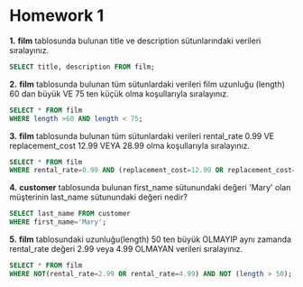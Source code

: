 # Homework 1  
**1.** **film** tablosunda bulunan title ve description sütunlarındaki verileri sıralayınız.
  ```sql
  SELECT title, description FROM film;
  ```
**2.** **film** tablosunda bulunan tüm sütunlardaki verileri film uzunluğu (length) 60 dan büyük VE 75 ten küçük olma koşullarıyla sıralayınız.
  ```sql
  SELECT * FROM film
  WHERE length >60 AND length < 75;
  ```  
**3.** **film** tablosunda bulunan tüm sütunlardaki verileri rental_rate 0.99 VE replacement_cost 12.99 VEYA 28.99 olma koşullarıyla sıralayınız.  
  ```sql
  SELECT * FROM film
  WHERE rental_rate=0.99 AND (replacement_cost=12.99 OR replacement_cost= 28.99);
  ``` 
**4.** **customer** tablosunda bulunan first_name sütunundaki değeri 'Mary' olan müşterinin last_name sütunundaki değeri nedir? 
  ```sql
  SELECT last_name FROM customer
  WHERE first_name='Mary';
  ```    
**5.**  **film** tablosundaki uzunluğu(length) 50 ten büyük OLMAYIP aynı zamanda rental_rate değeri 2.99 veya 4.99 OLMAYAN verileri sıralayınız.
  ```sql
SELECT * FROM film
WHERE NOT(rental_rate=2.99 OR rental_rate=4.99) AND NOT (length > 50);
  ```      